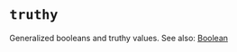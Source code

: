 # `truthy`

Generalized booleans and truthy values. See also: [Boolean](https://hackage.haskell.org/package/Boolean)

